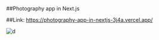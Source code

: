 ##Photography app in Next.js

##Link:
https://photography-app-in-nextjs-3j4a.vercel.app/



![d](https://user-images.githubusercontent.com/67259662/194222565-7cac5ddf-ffb0-4176-91d5-762f91161d04.png)
